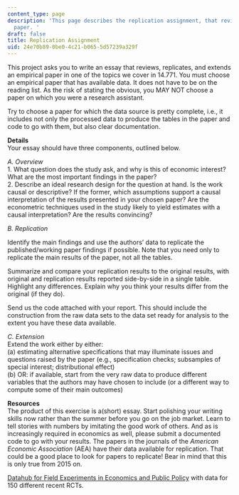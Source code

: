 ```yaml
---
content_type: page
description: 'This page describes the replication assignment, that reviews an empirical
  paper. '
draft: false
title: Replication Assignment
uid: 24e70b89-0be0-4c21-b065-5d57239a329f
---
```

This project asks you to write an essay that reviews, replicates, and extends an empirical paper in one of the topics we cover in 14.771. You must choose an empirical paper that has available data. It does not have to be on the reading list. As the risk of stating the obvious, you MAY NOT choose a paper on which you were a research assistant.

Try to choose a paper for which the data source is pretty complete, i.e., it includes not only the processed data to produce the tables in the paper and code to go with them, but also clear documentation.

**Details**          
Your essay should have three components, outlined below.   

*A. Overview*          
1\. What question does the study ask, and why is this of economic interest? What are the most important findings in the paper?          
2\. Describe an ideal research design for the question at hand. Is the work causal or descriptive? If the former, which assumptions support a causal interpretation of the results presented in your chosen paper? Are the econometric techniques used in the study likely to yield estimates with a causal interpretation? Are the results convincing?

*B. Replication*

Identify the main findings and use the authors’ data to replicate the published/working paper findings if possible. Note that you need only to replicate the main results of the paper, not all the tables.

Summarize and compare your replication results to the original results, with original and replication results reported side-by-side in a single table. Highlight any differences. Explain why you think your results differ from the original (if they do).

Send us the code attached with your report. This should include the construction from the raw data sets to the data set ready for analysis to the extent you have these data available.

*C. Extension*          
Extend the work either by either:          
(a) estimating alternative specifications that may illuminate issues and questions raised by the paper (e.g., specification checks; subsamples of special interest; distributional effect)          
(b) OR: if available, start from the very raw data to produce different variables that the authors may have chosen to include (or a different way to compute some of their main outcomes)

**Resources**          
The product of this exercise is a(short) essay. Start polishing your writing skills now rather than the summer before you go on the job market. Learn to tell stories with numbers by imitating the good work of others. And as is increasingly required in economics as well, please submit a documented code to go with your results. The papers in the journals of the *American Economic Association* (AEA) have their data available for replication. That could be a good place to look for papers to replicate! Bear in mind that this is only true from 2015 on.

[Datahub for Field Experiments in Economics and Public Policy](https://dataverse.harvard.edu/dataverse/DFEEP) with data for 150 different recent RCTs.